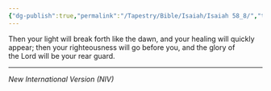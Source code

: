```yaml
---
{"dg-publish":true,"permalink":"/Tapestry/Bible/Isaiah/Isaiah 58_8/","title":"Isaiah 58:8","hide":true,"tags":["bible-verse","bible-verse"],"dgHomeLink":true,"dgShowLocalGraph":true,"dgEnableSearch":true}
---
```



Then your light will break forth like the dawn, and your healing will quickly appear; then your righteousness will go before you, and the glory of the Lord will be your rear guard.

---
*New International Version (NIV)*